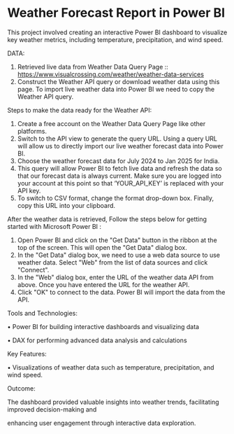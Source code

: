 # Weather Forecast Report in Power BI

This project involved creating an interactive Power BI dashboard to visualize key weather metrics, 
including temperature, precipitation, and wind speed.

DATA:
1. Retrieved live data from Weather Data Query Page :: https://www.visualcrossing.com/weather/weather-data-services
2. Construct the Weather API query or download weather data using this page. To import live weather data into Power BI we need to copy the Weather API query.

Steps to make the data ready for the Weather API:
1. Create a free account on the Weather Data Query Page like other platforms.
2. Switch to the API view to generate the query URL. Using a query URL will allow us to directly import our live weather forecast data into Power BI.
3. Choose the weather forecast data for July 2024 to Jan 2025 for India.
4. This query will allow Power BI to fetch live data and refresh the data so that our forecast data is always current. Make sure you are logged into your account at this point so that ‘YOUR_API_KEY’ is replaced with your API key.
5. To switch to CSV format, change the format drop-down box. Finally, copy this URL into your clipboard.

After the weather data is retrieved, Follow the steps below for getting started with Microsoft Power BI :
1. Open Power BI and click on the "Get Data" button in the ribbon at the top of the screen. This will open the "Get Data" dialog box.
2. In the "Get Data" dialog box, we need to use a web data source to use weather data. Select "Web" from the list of data sources and click "Connect".
3. In the "Web" dialog box, enter the URL of the weather data API from above. Once you have entered the URL for the weather API.
4. Click "OK" to connect to the data. Power BI will import the data from the API.

Tools and Technologies:

• Power BI for building interactive dashboards and visualizing data

• DAX for performing advanced data analysis and calculations

Key Features:

• Visualizations of weather data such as temperature, precipitation, and wind speed.

Outcome:

The dashboard provided valuable insights into weather trends, facilitating improved decision-making and 

enhancing user engagement through interactive data exploration.
